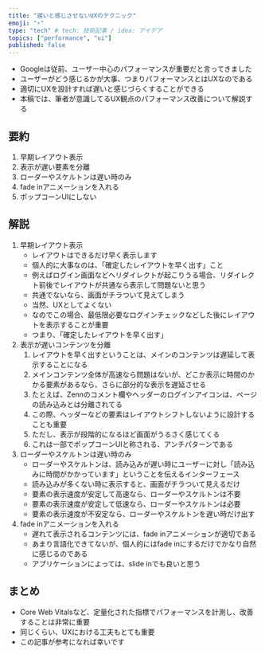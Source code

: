 ```yaml
---
title: "遅いと感じさせないUXのテクニック"
emoji: "⚡️"
type: "tech" # tech: 技術記事 / idea: アイデア
topics: ["performance", "ui"]
published: false
---
```


- Googleは従前、ユーザー中心のパフォーマンスが重要だと言ってきました
- ユーザーがどう感じるかが大事、つまりパフォーマンスとはUXなのである
- 適切にUXを設計すれば遅いと感じづらくすることができる
- 本稿では、筆者が意識してるUX観点のパフォーマンス改善について解説する

## 要約

1. 早期レイアウト表示
2. 表示が遅い要素を分離
3. ローダーやスケルトンは遅い時のみ
4. fade inアニメーションを入れる
5. ポップコーンUIにしない

## 解説

1. 早期レイアウト表示
   - レイアウトはできるだけ早く表示します
   - 個人的に大事なのは、「確定したレイアウトを早く出す」こと
   - 例えばログイン画面などへリダイレクトが起こりうる場合、リダイレクト前後でレイアウトが共通なら表示して問題ないと思う
   - 共通でないなら、画面がチラついて見えてしまう
   - 当然、UXとしてよくない
   - なのでこの場合、最低限必要なログインチェックなどした後にレイアウトを表示することが重要
   - つまり、「確定したレイアウトを早く出す」
2. 表示が遅いコンテンツを分離
   1. レイアウトを早く出すということは、メインのコンテンツは遅延して表示することになる
   2. メインコンテンツ全体が高速なら問題はないが、どこか表示に時間のかかる要素があるなら、さらに部分的な表示を遅延させる
   3. たとえば、Zennのコメント欄やヘッダーのログインアイコンは、ページの読み込みとは分離されてる
   4. この際、ヘッダーなどの要素はレイアウトシフトしないように設計することも重要
   5. ただし、表示が段階的になるほど画面がうるさく感じてくる
   6. これは一部でポップコーンUIと称される、アンチパターンである
3. ローダーやスケルトンは遅い時のみ
   - ローダーやスケルトンは、読み込みが遅い時にユーザーに対し「読み込みに時間がかかっています」ということを伝えるインターフェース
   - 読み込みが多くない時に表示すると、画面がチラついて見えるだけ
   - 要素の表示速度が安定して高速なら、ローダーやスケルトンは不要
   - 要素の表示速度が安定して低速なら、ローダーやスケルトンは必要
   - 要素の表示速度が不安定なら、ローダーやスケルトンを遅い時だけ出す
4. fade inアニメーションを入れる
   - 遅れて表示されるコンテンツには、fade inアニメーションが適切である
   - あまり言語化できてないが、個人的にはfade inにするだけでかなり自然に感じるのである
   - アプリケーションによっては、slide inでも良いと思う

## まとめ

- Core Web Vitalsなど、定量化された指標でパフォーマンスを計測し、改善することは非常に重要
- 同じくらい、UXにおける工夫もとても重要
- この記事が参考になれば幸いです
